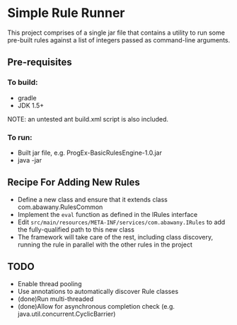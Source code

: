 Simple Rule Runner
==================
This project comprises of a single jar file that contains a utility 
to run some pre-built rules against a list of integers passed as 
command-line arguments.

Pre-requisites
--------------
### To build: 
* gradle
* JDK 1.5+

NOTE: an untested ant build.xml script is also included. 

### To run:
* Built jar file, e.g. ProgEx-BasicRulesEngine-1.0.jar
* java -jar <jar file above> <list of integers>

Recipe For Adding New Rules
---------------------------
* Define a new class and ensure that it extends class com.abawany.RulesCommon
* Implement the <code>eval</code> function as defined in the IRules interface
* Edit <code>src/main/resources/META-INF/services/com.abawany.IRules</code> to add the 
  fully-qualified path to this new class
* The framework will take care of the rest, including class discovery, running 
  the rule in parallel with the other rules in the project

TODO
----
* Enable thread pooling
* Use annotations to automatically discover Rule classes
* (done)Run multi-threaded
* (done)Allow for asynchronous completion check (e.g. java.util.concurrent.CyclicBarrier)

